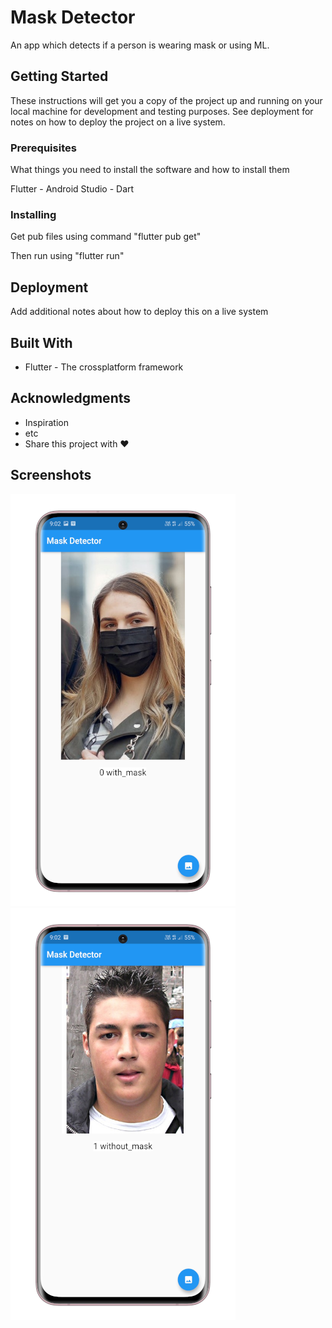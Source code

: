 # Mask Detector

An app which detects if a person is wearing mask or using ML.

## Getting Started

These instructions will get you a copy of the project up and running on your local machine for development and testing purposes. See deployment for notes on how to deploy the project on a live system.

### Prerequisites

What things you need to install the software and how to install them

Flutter - Android Studio - Dart

### Installing

Get pub files using command "flutter pub get"

Then run using "flutter run"

## Deployment

Add additional notes about how to deploy this on a live system

## Built With

* Flutter - The crossplatform framework

## Acknowledgments

* Inspiration
* etc
* Share this project with :heart: 

## Screenshots
![](https://github.com/sauravgpt/maskDetector/blob/master/screenshots/1.png)
![](https://github.com/sauravgpt/maskDetector/blob/master/screenshots/2.png)
